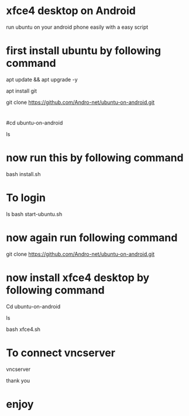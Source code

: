# xfce4 desktop on Android 
run ubuntu on your android phone easily with a easy script
# first install ubuntu by following command

apt update && apt upgrade -y 

apt install git 

git clone https://github.com/Andro-net/ubuntu-on-android.git

#
#cd ubuntu-on-android

ls
# now run this by following command
bash install.sh

# To login 
ls
bash start-ubuntu.sh

# now again run following command

git clone https://github.com/Andro-net/ubuntu-on-android.git


# now install xfce4 desktop by following command

Cd ubuntu-on-android

ls

bash xfce4.sh


# To connect vncserver 
vncserver

thank you

# enjoy
